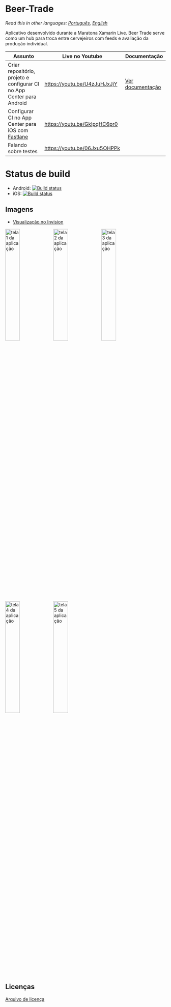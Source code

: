 # Beer-Trade

*Read this in other languages: [Português](README.md), [English](README.en.md)*

Aplicativo desenvolvido durante a Maratona Xamarin Live.
Beer Trade serve como um hub para troca entre cervejeiros com feeds e avaliação da produção individual.

|                           Assunto                                            |        Live no Youtube            |        Documentação          |
|------------------------------------------------------------------------------|-----------------------------------|------------------------------|
|Criar repositório, projeto e configurar CI no App Center para Android         |https://youtu.be/U4zJuHJxJjY       |	  [Ver documentação](docs/1-AndroidCI.md)    |
|Configurar CI no App Center para iOS com [Fastlane](https://github.com/fastlane/fastlane)|https://youtu.be/GkIpqHC6pr0       |	                      |
|Falando sobre testes                                                          |https://youtu.be/06Jxu5OHPPk       |          |

# Status de build
- Android: [![Build status](https://build.appcenter.ms/v0.1/apps/1f81f5fb-c5ab-4d55-aa80-573fe060d6cc/branches/master/badge)](https://appcenter.ms)
- iOS: [![Build status](https://build.appcenter.ms/v0.1/apps/3884c1b0-97b3-42f9-998d-cda75152757b/branches/master/badge)](https://appcenter.ms)

## Imagens
- [Visualização no Invision](https://projects.invisionapp.com/share/QJDEO20ZR#/screens)

<img alt="tela 1 da aplicação" width="30%" src="https://s3.invisionapp-cdn.com/storage.invisionapp.com/screens/thumbnails/252534372.png?x-amz-meta-iv=1&response-cache-control=max-age%3D2419200&x-amz-meta-mdi=7&x-amz-meta-ck=f22c363a84aeb55f1c6003cafb836739&AWSAccessKeyId=AKIAJFUMDU3L6GTLUDYA&Expires=1559347200&Signature=%2FVkmhwOrVcs11z0dtupFUdMR0QA%3D" /><img alt="tela 2 da aplicação" width="30%" src="https://s3.invisionapp-cdn.com/storage.invisionapp.com/screens/thumbnails/252534371.png?x-amz-meta-iv=1&response-cache-control=max-age%3D2419200&x-amz-meta-mdi=7&x-amz-meta-ck=f22c363a84aeb55f1c6003cafb836739&AWSAccessKeyId=AKIAJFUMDU3L6GTLUDYA&Expires=1559347200&Signature=92TfSfS%2BM%2FvgcE6aSEWXE%2FTssiQ%3D" /><img alt="tela 3 da aplicação" width="30%" src="https://s3.invisionapp-cdn.com/storage.invisionapp.com/screens/thumbnails/252534373.png?x-amz-meta-iv=1&response-cache-control=max-age%3D2419200&x-amz-meta-mdi=7&x-amz-meta-ck=f22c363a84aeb55f1c6003cafb836739&AWSAccessKeyId=AKIAJFUMDU3L6GTLUDYA&Expires=1559347200&Signature=W5r3DZYYPmFgxWDd%2FDMxjyRFpCs%3D" />
<img alt="tela 4 da aplicação" width="30%" src="https://s3.invisionapp-cdn.com/storage.invisionapp.com/screens/thumbnails/252534369.png?x-amz-meta-iv=1&response-cache-control=max-age%3D2419200&x-amz-meta-mdi=7&x-amz-meta-ck=f22c363a84aeb55f1c6003cafb836739&AWSAccessKeyId=AKIAJFUMDU3L6GTLUDYA&Expires=1559347200&Signature=bGeRxST5L8JRQ1cexqn%2FsgYYrhk%3D" /><img alt="tela 5 da aplicação" width="30%" src="https://s3.invisionapp-cdn.com/storage.invisionapp.com/screens/thumbnails/252534370.png?x-amz-meta-iv=1&response-cache-control=max-age%3D2419200&x-amz-meta-mdi=7&x-amz-meta-ck=f22c363a84aeb55f1c6003cafb836739&AWSAccessKeyId=AKIAJFUMDU3L6GTLUDYA&Expires=1559347200&Signature=ClYkRudEQLllox%2BPgZ%2FNXAb2SLk%3D" />

## Licenças
[Arquivo de licença](LICENSE)
